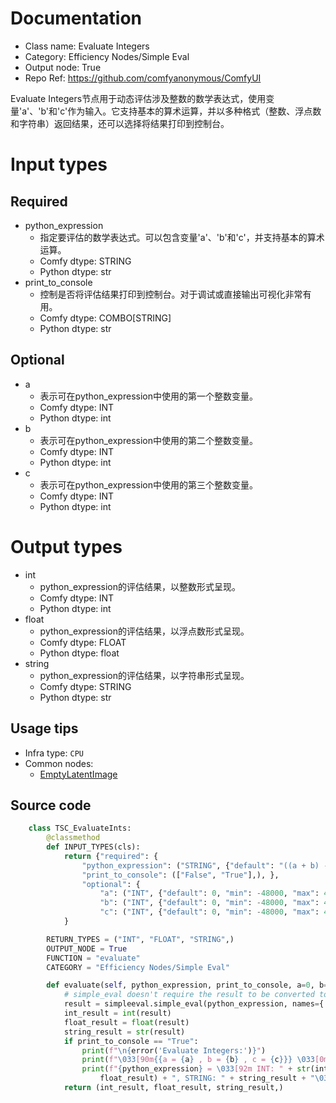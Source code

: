 
# Documentation
- Class name: Evaluate Integers
- Category: Efficiency Nodes/Simple Eval
- Output node: True
- Repo Ref: https://github.com/comfyanonymous/ComfyUI

Evaluate Integers节点用于动态评估涉及整数的数学表达式，使用变量'a'、'b'和'c'作为输入。它支持基本的算术运算，并以多种格式（整数、浮点数和字符串）返回结果，还可以选择将结果打印到控制台。

# Input types
## Required
- python_expression
    - 指定要评估的数学表达式。可以包含变量'a'、'b'和'c'，并支持基本的算术运算。
    - Comfy dtype: STRING
    - Python dtype: str
- print_to_console
    - 控制是否将评估结果打印到控制台。对于调试或直接输出可视化非常有用。
    - Comfy dtype: COMBO[STRING]
    - Python dtype: str
## Optional
- a
    - 表示可在python_expression中使用的第一个整数变量。
    - Comfy dtype: INT
    - Python dtype: int
- b
    - 表示可在python_expression中使用的第二个整数变量。
    - Comfy dtype: INT
    - Python dtype: int
- c
    - 表示可在python_expression中使用的第三个整数变量。
    - Comfy dtype: INT
    - Python dtype: int

# Output types
- int
    - python_expression的评估结果，以整数形式呈现。
    - Comfy dtype: INT
    - Python dtype: int
- float
    - python_expression的评估结果，以浮点数形式呈现。
    - Comfy dtype: FLOAT
    - Python dtype: float
- string
    - python_expression的评估结果，以字符串形式呈现。
    - Comfy dtype: STRING
    - Python dtype: str


## Usage tips
- Infra type: `CPU`
- Common nodes:
    - [EmptyLatentImage](../../Comfy/Nodes/EmptyLatentImage.md)



## Source code
```python
    class TSC_EvaluateInts:
        @classmethod
        def INPUT_TYPES(cls):
            return {"required": {
                "python_expression": ("STRING", {"default": "((a + b) - c) / 2", "multiline": False}),
                "print_to_console": (["False", "True"],), },
                "optional": {
                    "a": ("INT", {"default": 0, "min": -48000, "max": 48000, "step": 1}),
                    "b": ("INT", {"default": 0, "min": -48000, "max": 48000, "step": 1}),
                    "c": ("INT", {"default": 0, "min": -48000, "max": 48000, "step": 1}), },
            }

        RETURN_TYPES = ("INT", "FLOAT", "STRING",)
        OUTPUT_NODE = True
        FUNCTION = "evaluate"
        CATEGORY = "Efficiency Nodes/Simple Eval"

        def evaluate(self, python_expression, print_to_console, a=0, b=0, c=0):
            # simple_eval doesn't require the result to be converted to a string
            result = simpleeval.simple_eval(python_expression, names={'a': a, 'b': b, 'c': c})
            int_result = int(result)
            float_result = float(result)
            string_result = str(result)
            if print_to_console == "True":
                print(f"\n{error('Evaluate Integers:')}")
                print(f"\033[90m{{a = {a} , b = {b} , c = {c}}} \033[0m")
                print(f"{python_expression} = \033[92m INT: " + str(int_result) + " , FLOAT: " + str(
                    float_result) + ", STRING: " + string_result + "\033[0m")
            return (int_result, float_result, string_result,)

```
